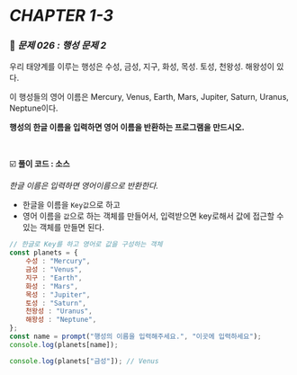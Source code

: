 # _CHAPTER 1-3_

###  :pencil: ​_문제 026 :  행성 문제 2_

우리 태양계를 이루는 행성은 수성, 금성, 지구, 화성, 목성. 토성, 천왕성. 해왕성이 있다.

이 행성들의 영어 이름은 Mercury, Venus, Earth, Mars, Jupiter, Saturn, Uranus, Neptune이다.

**행성의 한글 이름을 입력하면 영어 이름을 반환하는 프로그램을 만드시오.**

<br>

:ballot_box_with_check: **풀이 코드  : 소스**

_한글 이름은 입력하면 영어이름으로 반환한다._ 

- 한글을 이름을 `Key값`으로 하고
- 영어 이름을 `값`으로 하는 객체를 만들어서, 입력받으면 key로해서 값에 접근할 수 있는 객체를 만들면 된다. 

```javascript
// 한글로 Key를 하고 영어로 값을 구성하는 객체
const planets = {
    수성 : "Mercury",
    금성 : "Venus",
    지구 : "Earth",
    화성 : "Mars",
    목성 : "Jupiter",
    토성 : "Saturn",
    천왕성 : "Uranus",
    해왕성 : "Neptune",
};
const name = prompt("행성의 이름을 입력해주세요.", "이곳에 입력하세요");
console.log(planets[name]);

console.log(planets["금성"]);	// Venus
```

